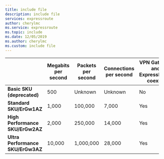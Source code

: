 ```yaml
---
title: include file
description: include file
services: expressroute
author: cherylmc
ms.service: expressroute
ms.topic: include
ms.date: 12/05/2019
ms.author: cherylmc
ms.custom: include file
---
```



|  | **Megabits per second** | **Packets per second** | **Connections per second** | **VPN Gateway and ExpressRoute coexist** | **FastPath** | **Max Number of Circuit Connections** |
| --- | --- | --- | --- | --- | --- | --- |
| **Basic SKU (deprecated)** |500 | Unknown | Unknown |No | No | 4 |
| **Standard SKU/ErGw1AZ** |1,000 | 100,000 | 7,000 | Yes | No | 4 |
| **High Performance SKU/ErGw2AZ** |2,000 | 250,000 | 14,000 | Yes | No | 8 |
| **Ultra Performance SKU/ErGw3AZ** |10,000 | 1,000,000 | 28,000 | Yes | Yes | 16 |

